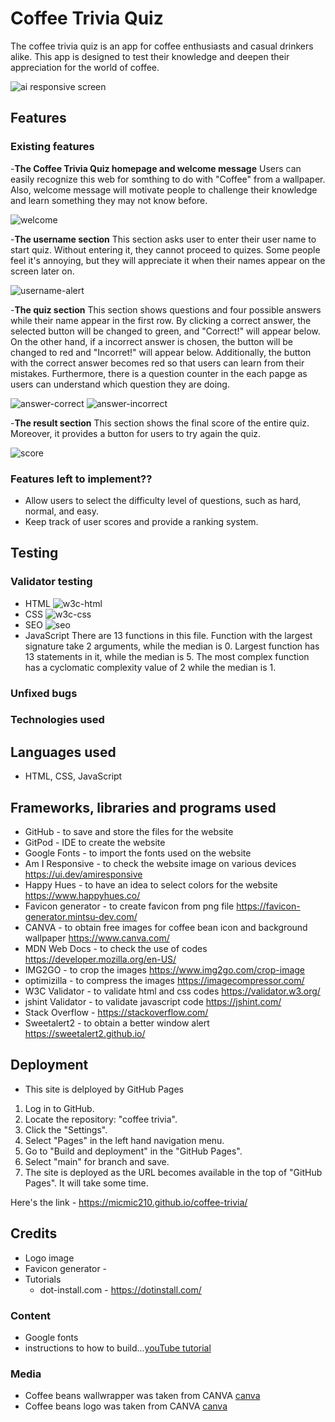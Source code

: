 # Coffee Trivia Quiz

The coffee trivia quiz is an app for coffee enthusiasts and casual drinkers alike. This app is designed to test their knowledge and deepen their appreciation for the world of coffee.

![ai responsive screen](/document/mockup-screenshot-min.png)

## Features 


### Existing features

-__The Coffee Trivia Quiz homepage and welcome message__
Users can easily recognize this web for somthing to do with "Coffee" from a wallpaper. Also, welcome message will motivate people to challenge their knowledge and learn something they may not know before. 

![welcome](/document/welcome-screen-min.png)

-__The username section__ 
This section asks user to enter their user name to start quiz. Without entering it, they cannot proceed to quizes. Some people feel it's annoying, but they will appreciate it when their names appear on the screen later on. 

![username-alert](/media/alert-message-min.png)

-__The quiz section__
This section shows questions and four possible answers while their name appear in the first row. By clicking a correct answer, the selected button will be changed to green, and "Correct!" will appear below. On the other hand, if a incorrect answer is chosen, the button will be changed to red and "Incorret!" will appear below. Additionally, the button with the correct answer becomes red so that users can learn from their mistakes. Furthermore, there is a question counter in the each papge as users can understand which question they are doing. 

![answer-correct](/document/correct-min.png)
![answer-incorrect](/document/incorrect-min.png)

-__The result section__
This section shows the final score of the entire quiz. Moreover, it provides a button for users to try again the quiz. 

![score](/media/score-min.png)

### Features left to implement??
 - Allow users to select the difficulty level of questions, such as hard, normal, and easy.
 - Keep track of user scores and provide a ranking system.

## Testing

### Validator testing 

 - HTML
 ![w3c-html](/media/w3c-min.png)
 - CSS
 ![w3c-css](/media/css-min.png)
 - SEO 
 ![seo](/media/seo-min.png)
 - JavaScript 
 There are 13 functions in this file.
 Function with the largest signature take 2 arguments, while the median is 0. 
 Largest function has 13 statements in it, while the median is 5.
 The most complex function has a cyclomatic complexity value of 2 while the median is 1.

### Unfixed bugs

### Technologies used 

## Languages used
 - HTML, CSS, JavaScript

## Frameworks, libraries and programs used 
 - GitHub - to save and store the files for the website
 - GitPod - IDE to create the website
 - Google Fonts - to import the fonts used on the website 
 - Am I Responsive - to check the website image on various devices https://ui.dev/amiresponsive
 - Happy Hues - to have an idea to select colors for the website https://www.happyhues.co/
 - Favicon generator - to create favicon from png file https://favicon-generator.mintsu-dev.com/ 
 - CANVA - to obtain free images for coffee bean icon and background wallpaper https://www.canva.com/  
 - MDN Web Docs - to check the use of codes https://developer.mozilla.org/en-US/
 - IMG2GO - to crop the images https://www.img2go.com/crop-image
 - optimizilla - to compress the images https://imagecompressor.com/ 
 - W3C Validator - to validate html and css codes https://validator.w3.org/
 - jshint Validator - to validate javascript code https://jshint.com/
 - Stack Overflow - https://stackoverflow.com/
 - Sweetalert2 - to obtain a better window alert https://sweetalert2.github.io/ 

## Deployment 
 - This site is delployed by GitHub Pages 
 1. Log in to GitHub. 
 2. Locate the repository: "coffee trivia". 
 3. Click the "Settings".
 4. Select "Pages" in the left hand navigation menu. 
 5. Go to "Build and deployment" in the "GitHub Pages".
 6. Select "main" for branch and save. 
 7. The site is deployed as the URL becomes available in the top of "GitHub Pages". It will take some time. 
 

Here's the link - https://micmic210.github.io/coffee-trivia/ 

## Credits 

 - Logo image 
 - Favicon generator - 
 - Tutorials 
    - dot-install.com - https://dotinstall.com/
 


### Content 
 - Google fonts 
 - instructions to how to build...[youTube tutorial]()

### Media 
 - Coffee beans wallwrapper was taken from CANVA [canva](https://www.canva.com/p/templates/EAF2VhW6xnQ-peach-and-brown-sketch-coffee-beans-branches-cups-pattern-phone-wallpaper/)
- Coffee beans logo was taken from CANVA [canva](https://www.canva.com/icons/MAF6Hm58SbQ-coffee-beans-icon/)

